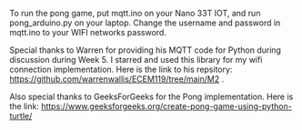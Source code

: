 To run the pong game, put mqtt.ino on your Nano 33T IOT, and run pong_arduino.py on your laptop. Change the username and password in mqtt.ino to your WIFI networks password. 

Special thanks to Warren for providing his MQTT code for Python during discussion during Week 5. I starred and used this library for my wifi connection implementation. Here is the link to his repsitory: https://github.com/warrenwallis/ECEM119/tree/main/M2 .

Also special thanks to GeeksForGeeks for the Pong implementation. Here is the link: https://www.geeksforgeeks.org/create-pong-game-using-python-turtle/